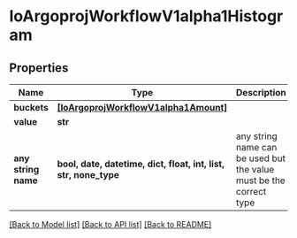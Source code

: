 # IoArgoprojWorkflowV1alpha1Histogram


## Properties
Name | Type | Description | Notes
------------ | ------------- | ------------- | -------------
**buckets** | [**[IoArgoprojWorkflowV1alpha1Amount]**](IoArgoprojWorkflowV1alpha1Amount.md) |  | [optional] 
**value** | **str** |  | [optional] 
**any string name** | **bool, date, datetime, dict, float, int, list, str, none_type** | any string name can be used but the value must be the correct type | [optional]

[[Back to Model list]](../README.md#documentation-for-models) [[Back to API list]](../README.md#documentation-for-api-endpoints) [[Back to README]](../README.md)


